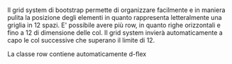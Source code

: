     <div class="container">
    <div class="row">
        <div class="col-12">
        </div>
    </div>
	</div>


Il grid system di bootstrap permette di organizzare facilmente e in maniera pulita la posizione degli elementi in quanto rappresenta letteralmente una griglia in 12 spazi. E' possibile avere più row, in quanto righe orizzontali e fino a 12 di dimensione delle col. Il grid system invierà automaticamente a capo le col successive che superano il limite di 12. 

La classe row contiene automaticamente d-flex